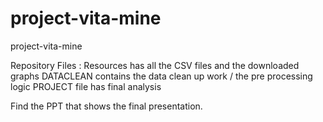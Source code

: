 # project-vita-mine
project-vita-mine


Repository Files : 
Resources has all the CSV files and the downloaded graphs 
DATACLEAN contains the data clean up work / the pre processing logic 
PROJECT file has final analysis 

Find the PPT that shows the final presentation.
